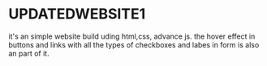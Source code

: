 # UPDATEDWEBSITE1
it's an simple website build uding html,css, advance js. the hover effect in buttons and links with all the types of checkboxes and labes in form is also an part of it.

